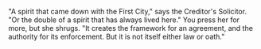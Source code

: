 "A spirit that came down with the First City," says the Creditor's Solicitor. "Or the double of a spirit that has always lived here." You press her for more, but she shrugs. "It creates the framework for an agreement, and the authority for its enforcement. But it is not itself either law or oath."